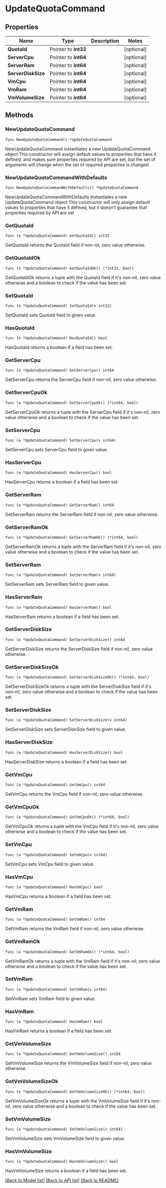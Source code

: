# UpdateQuotaCommand

## Properties

Name | Type | Description | Notes
------------ | ------------- | ------------- | -------------
**QuotaId** | Pointer to **int32** |  | [optional] 
**ServerCpu** | Pointer to **int64** |  | [optional] 
**ServerRam** | Pointer to **int64** |  | [optional] 
**ServerDiskSize** | Pointer to **int64** |  | [optional] 
**VmCpu** | Pointer to **int64** |  | [optional] 
**VmRam** | Pointer to **int64** |  | [optional] 
**VmVolumeSize** | Pointer to **int64** |  | [optional] 

## Methods

### NewUpdateQuotaCommand

`func NewUpdateQuotaCommand() *UpdateQuotaCommand`

NewUpdateQuotaCommand instantiates a new UpdateQuotaCommand object
This constructor will assign default values to properties that have it defined,
and makes sure properties required by API are set, but the set of arguments
will change when the set of required properties is changed

### NewUpdateQuotaCommandWithDefaults

`func NewUpdateQuotaCommandWithDefaults() *UpdateQuotaCommand`

NewUpdateQuotaCommandWithDefaults instantiates a new UpdateQuotaCommand object
This constructor will only assign default values to properties that have it defined,
but it doesn't guarantee that properties required by API are set

### GetQuotaId

`func (o *UpdateQuotaCommand) GetQuotaId() int32`

GetQuotaId returns the QuotaId field if non-nil, zero value otherwise.

### GetQuotaIdOk

`func (o *UpdateQuotaCommand) GetQuotaIdOk() (*int32, bool)`

GetQuotaIdOk returns a tuple with the QuotaId field if it's non-nil, zero value otherwise
and a boolean to check if the value has been set.

### SetQuotaId

`func (o *UpdateQuotaCommand) SetQuotaId(v int32)`

SetQuotaId sets QuotaId field to given value.

### HasQuotaId

`func (o *UpdateQuotaCommand) HasQuotaId() bool`

HasQuotaId returns a boolean if a field has been set.

### GetServerCpu

`func (o *UpdateQuotaCommand) GetServerCpu() int64`

GetServerCpu returns the ServerCpu field if non-nil, zero value otherwise.

### GetServerCpuOk

`func (o *UpdateQuotaCommand) GetServerCpuOk() (*int64, bool)`

GetServerCpuOk returns a tuple with the ServerCpu field if it's non-nil, zero value otherwise
and a boolean to check if the value has been set.

### SetServerCpu

`func (o *UpdateQuotaCommand) SetServerCpu(v int64)`

SetServerCpu sets ServerCpu field to given value.

### HasServerCpu

`func (o *UpdateQuotaCommand) HasServerCpu() bool`

HasServerCpu returns a boolean if a field has been set.

### GetServerRam

`func (o *UpdateQuotaCommand) GetServerRam() int64`

GetServerRam returns the ServerRam field if non-nil, zero value otherwise.

### GetServerRamOk

`func (o *UpdateQuotaCommand) GetServerRamOk() (*int64, bool)`

GetServerRamOk returns a tuple with the ServerRam field if it's non-nil, zero value otherwise
and a boolean to check if the value has been set.

### SetServerRam

`func (o *UpdateQuotaCommand) SetServerRam(v int64)`

SetServerRam sets ServerRam field to given value.

### HasServerRam

`func (o *UpdateQuotaCommand) HasServerRam() bool`

HasServerRam returns a boolean if a field has been set.

### GetServerDiskSize

`func (o *UpdateQuotaCommand) GetServerDiskSize() int64`

GetServerDiskSize returns the ServerDiskSize field if non-nil, zero value otherwise.

### GetServerDiskSizeOk

`func (o *UpdateQuotaCommand) GetServerDiskSizeOk() (*int64, bool)`

GetServerDiskSizeOk returns a tuple with the ServerDiskSize field if it's non-nil, zero value otherwise
and a boolean to check if the value has been set.

### SetServerDiskSize

`func (o *UpdateQuotaCommand) SetServerDiskSize(v int64)`

SetServerDiskSize sets ServerDiskSize field to given value.

### HasServerDiskSize

`func (o *UpdateQuotaCommand) HasServerDiskSize() bool`

HasServerDiskSize returns a boolean if a field has been set.

### GetVmCpu

`func (o *UpdateQuotaCommand) GetVmCpu() int64`

GetVmCpu returns the VmCpu field if non-nil, zero value otherwise.

### GetVmCpuOk

`func (o *UpdateQuotaCommand) GetVmCpuOk() (*int64, bool)`

GetVmCpuOk returns a tuple with the VmCpu field if it's non-nil, zero value otherwise
and a boolean to check if the value has been set.

### SetVmCpu

`func (o *UpdateQuotaCommand) SetVmCpu(v int64)`

SetVmCpu sets VmCpu field to given value.

### HasVmCpu

`func (o *UpdateQuotaCommand) HasVmCpu() bool`

HasVmCpu returns a boolean if a field has been set.

### GetVmRam

`func (o *UpdateQuotaCommand) GetVmRam() int64`

GetVmRam returns the VmRam field if non-nil, zero value otherwise.

### GetVmRamOk

`func (o *UpdateQuotaCommand) GetVmRamOk() (*int64, bool)`

GetVmRamOk returns a tuple with the VmRam field if it's non-nil, zero value otherwise
and a boolean to check if the value has been set.

### SetVmRam

`func (o *UpdateQuotaCommand) SetVmRam(v int64)`

SetVmRam sets VmRam field to given value.

### HasVmRam

`func (o *UpdateQuotaCommand) HasVmRam() bool`

HasVmRam returns a boolean if a field has been set.

### GetVmVolumeSize

`func (o *UpdateQuotaCommand) GetVmVolumeSize() int64`

GetVmVolumeSize returns the VmVolumeSize field if non-nil, zero value otherwise.

### GetVmVolumeSizeOk

`func (o *UpdateQuotaCommand) GetVmVolumeSizeOk() (*int64, bool)`

GetVmVolumeSizeOk returns a tuple with the VmVolumeSize field if it's non-nil, zero value otherwise
and a boolean to check if the value has been set.

### SetVmVolumeSize

`func (o *UpdateQuotaCommand) SetVmVolumeSize(v int64)`

SetVmVolumeSize sets VmVolumeSize field to given value.

### HasVmVolumeSize

`func (o *UpdateQuotaCommand) HasVmVolumeSize() bool`

HasVmVolumeSize returns a boolean if a field has been set.


[[Back to Model list]](../README.md#documentation-for-models) [[Back to API list]](../README.md#documentation-for-api-endpoints) [[Back to README]](../README.md)


